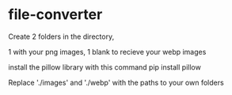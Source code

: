 # file-converter
Create 2 folders in the directory,

1 with your png images, 
1 blank to recieve your webp images

install the pillow library with this command 
pip install pillow

Replace './images' and './webp' with the paths to your own folders
